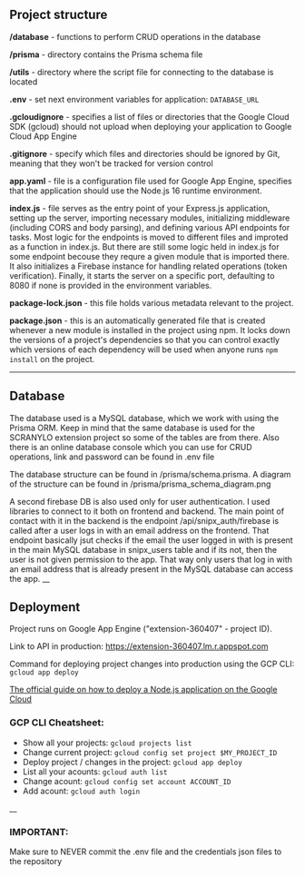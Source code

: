 ## Project structure

**/database** - functions to perform CRUD operations in the database

**/prisma** - directory contains the Prisma schema file

**/utils** - directory where the script file for connecting to the database is located

**.env** - set next environment variables for application: `DATABASE_URL`

**.gcloudignore** - specifies a list of files or directories that the Google Cloud SDK (gcloud) should not upload when deploying your application to Google Cloud App Engine

**.gitignore** - specify which files and directories should be ignored by Git, meaning that they won't be tracked for version control

**app.yaml** - file is a configuration file used for Google App Engine, specifies that the application should use the Node.js 16 runtime environment.

**index.js** - file serves as the entry point of your Express.js application, setting up the server, importing necessary modules, initializing middleware (including CORS and body parsing), and defining various API endpoints for tasks. Most logic for the endpoints is moved to different files and improted as a function in index.js. But there are still some logic held in index.js for some endpoint becouse they requre a given module that is imported there. It also initializes a Firebase instance for handling related operations (token verification). Finally, it starts the server on a specific port, defaulting to 8080 if none is provided in the environment variables.

**package-lock.json** - this file holds various metadata relevant to the project.

**package.json** - this is an automatically generated file that is created whenever a new module is installed in the project using npm. It locks down the versions of a project's dependencies so that you can control exactly which versions of each dependency will be used when anyone runs `npm install` on the project.


___

## Database
The database used is a MySQL database, which we work with using the Prisma ORM. Keep in mind that the same database is used for the SCRANYLO extension project so some of the tables are from there. Also there is an online database console which you can use for CRUD operations, link and password can be found in .env file

The database structure can be found in /prisma/schema.prisma.
A diagram of the structure can be found in /prisma/prisma_schema_diagram.png

A second firebase DB is also used only for user authentication. I used libraries to connect to it both on frontend and backend. The main point of contact with it in the backend is the endpoint /api/snipx_auth/firebase is called after a user logs in with an email address on the frontend. That endpoint basically jsut checks if the email the user logged in with is present in the main MySQL database in snipx_users table and if its not, then the user is not given permission to the app. That way only users that log in with an email address that is already present in the MySQL database can access the app.
__

## Deployment
Project runs on Google App Engine ("extension-360407" - project ID). 

Link to API in production: https://extension-360407.lm.r.appspot.com

Command for deploying project changes into production using the GCP CLI: `gcloud app deploy`

[The official guide on how to deploy a Node.js application on the Google Cloud](https://cloud.google.com/appengine/docs/standard/nodejs/building-app)

### GCP CLI Cheatsheet:
- Show all your projects: `gcloud projects list`
- Change current project: `gcloud config set project $MY_PROJECT_ID` 
- Deploy project / changes in the project: `gcloud app deploy`
- List all your acounts: `gcloud auth list`
- Change acount: `gcloud config set account ACCOUNT_ID`
- Add acount: `gcloud auth login`

__

### IMPORTANT: 
Make sure to NEVER commit the .env file and the credentials json files to the repository